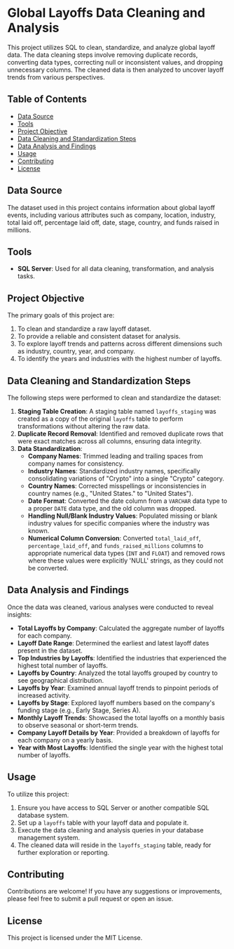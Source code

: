 # Global Layoffs Data Cleaning and Analysis

This project utilizes SQL to clean, standardize, and analyze global layoff data. The data cleaning steps involve removing duplicate records, converting data types, correcting null or inconsistent values, and dropping unnecessary columns. The cleaned data is then analyzed to uncover layoff trends from various perspectives.

## Table of Contents

- [Data Source](#data-source)
- [Tools](#tools)
- [Project Objective](#project-objective)
- [Data Cleaning and Standardization Steps](#data-cleaning-and-standardization-steps)
- [Data Analysis and Findings](#data-analysis-and-findings)
- [Usage](#usage)
- [Contributing](#contributing)
- [License](#license)

## Data Source

The dataset used in this project contains information about global layoff events, including various attributes such as company, location, industry, total laid off, percentage laid off, date, stage, country, and funds raised in millions.

## Tools

- **SQL Server**: Used for all data cleaning, transformation, and analysis tasks.

## Project Objective

The primary goals of this project are:
1.  To clean and standardize a raw layoff dataset.
2.  To provide a reliable and consistent dataset for analysis.
3.  To explore layoff trends and patterns across different dimensions such as industry, country, year, and company.
4.  To identify the years and industries with the highest number of layoffs.

## Data Cleaning and Standardization Steps

The following steps were performed to clean and standardize the dataset:

1.  **Staging Table Creation**: A staging table named `layoffs_staging` was created as a copy of the original `layoffs` table to perform transformations without altering the raw data.
2.  **Duplicate Record Removal**: Identified and removed duplicate rows that were exact matches across all columns, ensuring data integrity.
3.  **Data Standardization**:
    * **Company Names**: Trimmed leading and trailing spaces from company names for consistency.
    * **Industry Names**: Standardized industry names, specifically consolidating variations of "Crypto" into a single "Crypto" category.
    * **Country Names**: Corrected misspellings or inconsistencies in country names (e.g., "United States." to "United States").
    * **Date Format**: Converted the date column from a `VARCHAR` data type to a proper `DATE` data type, and the old column was dropped.
    * **Handling Null/Blank Industry Values**: Populated missing or blank industry values for specific companies where the industry was known.
    * **Numerical Column Conversion**: Converted `total_laid_off`, `percentage_laid_off`, and `funds_raised_millions` columns to appropriate numerical data types (`INT` and `FLOAT`) and removed rows where these values were explicitly 'NULL' strings, as they could not be converted.

## Data Analysis and Findings

Once the data was cleaned, various analyses were conducted to reveal insights:

* **Total Layoffs by Company**: Calculated the aggregate number of layoffs for each company.
* **Layoff Date Range**: Determined the earliest and latest layoff dates present in the dataset.
* **Top Industries by Layoffs**: Identified the industries that experienced the highest total number of layoffs.
* **Layoffs by Country**: Analyzed the total layoffs grouped by country to see geographical distribution.
* **Layoffs by Year**: Examined annual layoff trends to pinpoint periods of increased activity.
* **Layoffs by Stage**: Explored layoff numbers based on the company's funding stage (e.g., Early Stage, Series A).
* **Monthly Layoff Trends**: Showcased the total layoffs on a monthly basis to observe seasonal or short-term trends.
* **Company Layoff Details by Year**: Provided a breakdown of layoffs for each company on a yearly basis.
* **Year with Most Layoffs**: Identified the single year with the highest total number of layoffs.

## Usage

To utilize this project:

1.  Ensure you have access to SQL Server or another compatible SQL database system.
2.  Set up a `layoffs` table with your layoff data and populate it.
3.  Execute the data cleaning and analysis queries in your database management system.
4.  The cleaned data will reside in the `layoffs_staging` table, ready for further exploration or reporting.

## Contributing

Contributions are welcome! If you have any suggestions or improvements, please feel free to submit a pull request or open an issue.

## License

This project is licensed under the MIT License.
